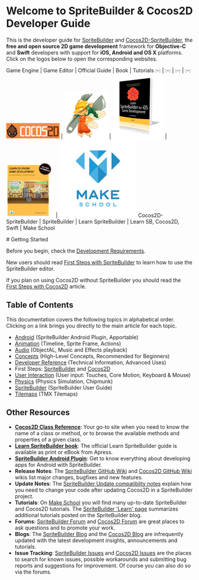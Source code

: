 # Welcome to SpriteBuilder & Cocos2D Developer Guide

This is the developer guide for [SpriteBuilder](http://www.spritebuilder.com) and [Cocos2D-SpriteBuilder](http://http://cocos2d.spritebuilder.com), the **free and open source 2D game development** framework for **Objective-C** and **Swift** developers with support for **iOS, Android and OS X** platforms. Click on the logos below to open the corresponding websites.

Game Engine | Game Editor | Official Guide | Book | Tutorials
:-: | :-: | :-: | :-:
[![Cocos2D-Spritebuilder](intro-cocos2d-logo.png "Cocos2D-SpriteBuilder")](http://http://cocos2d.spritebuilder.com/) | [![SpriteBuilder Logo](intro-spritebuilder-logo.png "SpriteBuilder")](http://www.spritebuilder.com) | [![Learn SpriteBuilder](intro-learn-spritebuilder-book-cover.png "The Official Guide")](http://www.apress.com/9781484202630) | [![Book Logo](spritebuilder-swift-book.png "SpriteBuilder Swift Book")](http://www.spritebuilder-book.com) | [![MakeSchool](intro-ms-logo.jpg "Make School")](https://www.makeschool.com/tutorials/)
Cocos2D-SpriteBuilder | SpriteBuilder | Learn SpriteBuilder | Learn SB, Cocos2D, Swift | Make School

<p/>
# Getting Started

Before you begin, check the [Development Requirements](./getting-started/requirements).

New users should read [First Steps with SpriteBuilder](./getting-started/getting-started-spritebuilder) to learn how to use the SpriteBuilder editor.

If you plan on using Cocos2D without SpriteBuilder you should read the [First Steps with Cocos2D](./getting-started/getting-started-cocos2d) article.

## Table of Contents

This documentation covers the following topics in alphabetical order. Clicking on a link brings you directly to the main article for each topic.

- [Android](./android/intro) (SpriteBuilder Android Plugin, Apportable)
- [Animation](./animation/intro) (Timeline, Sprite Frame, Actions)
- [Audio](./audio/intro) (ObjectAL, Music and Effects playback)
- [Concepts](./concepts/intro) (High-Level Concepts, Recommended for Beginners)
- [Developer Reference](./develop/intro) (Technical Information, Advanced Uses)
- First Steps: [SpriteBuilder](./getting-started/getting-started-spritebuilder) and [Cocos2D](./getting-started/getting-started-cocos2d)
- [User Interaction](./user-interaction/intro) (User input: Touches, Core Motion, Keyboard & Mouse)
- [Physics](./physics/intro) (Physics Simulation, Chipmunk)
- [SpriteBuilder](./spritebuilder/intro) (SpriteBuilder User Guide)
- [Tilemaps](./tilemaps/intro) (TMX Tilemaps)

## Other Resources

- **[Cocos2D Class Reference](http://www.cocos2d-swift.org/docs/api/)**: Your go-to site when you need to know the name of a class or method, or to browse the available methods and properties of a given class.
- **[Learn SpriteBuilder book](http://www.apress.com/9781484202630)**: The official Learn SpriteBuilder guide is available as print or eBook from Apress.
- **[SpriteBuilder Android Plugin](http://android.spritebuilder.com/)**: Get to know everything about developing apps for Android with SpriteBuilder.
- **Release Notes**: The [SpriteBuilder GitHub Wiki](https://github.com/spritebuilder/SpriteBuilder/wiki) and [Cocos2D GitHub Wiki](https://github.com/cocos2d/cocos2d-swift/wiki) wikis list major changes, bugfixes and new features.
- **Update Notes**: The [SpriteBuilder Update compatiblity notes](http://www.spritebuilder.com/update/) explain how you need to change your code after updating Cocos2D in a SpriteBuilder project.
- **Tutorials**: On [Make School](https://www.makeschool.com/tutorials#start) you will find many up-to-date SpriteBuilder and Cocos2D tutorials. The [SpriteBuilder 'Learn' page](http://www.spritebuilder.com/learn) summarizes additional tutorials posted on the SpriteBuilder blog.
- **Forums**: [SpriteBuilder Forum](http://forum.spritebuilder.com/) and [Cocos2D Forum](http://forum.cocos2d-swift.org/) are great places to ask questions and to promote your work.
- **Blogs**: The [SpriteBuilder Blog](http://www.spritebuilder.com/blog) and the [Cocos2D Blog](http://www.cocos2d-swift.org/blog) are infrequently updated with the latest development insights, announcements and tutorials.
- **Issue Tracking**: [SpriteBuilder Issues](https://github.com/spritebuilder/SpriteBuilder/issues) and [Cocos2D Issues](https://github.com/cocos2d/cocos2d-swift/issues) are the places to search for known issues, possible workarounds and submitting bug reports and suggestions for improvement. Of course you can also do so via the forums.
